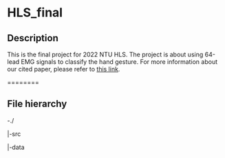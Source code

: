 # HLS_final

## Description
This is the final project for 2022 NTU HLS. The project is about using 64-lead EMG signals to classify the hand gesture.
For more information about our cited paper, please refer to [this link](https://ieeexplore.ieee.org/document/8351613). 

========

## File hierarchy
-./

|-src

|-data
